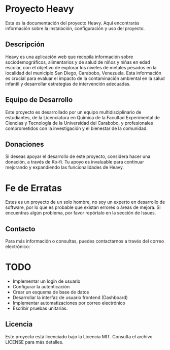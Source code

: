 # Proyecto Heavy

Esta es la documentación del proyecto Heavy. Aquí encontrarás información sobre la instalación, configuración y uso del proyecto.
## Descripción
Heavy es una aplicación web que recopila información sobre sociodemográficos, alimentarios y de salud de niños y niñas en edad escolar, con el objetivo de explorar los niveles de metales pesados en la localidad del municipio San Diego, Carabobo, Venezuela. Esta información es crucial para evaluar el impacto de la contaminación ambiental en la salud infantil y desarrollar estrategias de intervención adecuadas.
## Equipo de Desarrollo
Este proyecto es desarrollado por un equipo multidisciplinario de estudiantes, de la Licenciatura en Química de la Facultad Experimental de Ciencias y Tecnología de la Universidad del Carabobo, y profesionales comprometidos con la investigación y el bienestar de la comunidad.
## Donaciones
Si deseas apoyar el desarrollo de este proyecto, considera hacer una donación, a través de Ko-fi. Tu apoyo es invaluable para continuar mejorando y expandiendo las funcionalidades de Heavy.
# Fe de Erratas
Estes es un proyecto de un solo hombre, no soy un experto en desarrollo de software, por lo que es probable que existan errores o áreas de mejora. Si encuentras algún problema, por favor repórtalo en la sección de Issues.
## Contacto
Para más información o consultas, puedes contactarnos a través del correo electrónico:
# TODO
- Implementar un login de usuario
- Configurar la autenticación
- Crear un esquema de base de datos
- Desarrollar la interfaz de usuario frontend (Dashboard)
- Implementar automatizaciones por correo electrónico
- Escribir pruebas unitarias.
## Licencia
Este proyecto está licenciado bajo la Licencia MIT. Consulta el archivo LICENSE para más detalles.